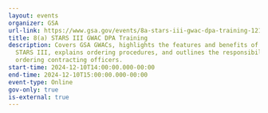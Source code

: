 ```yaml
---
layout: events
organizer: GSA
url-link: https://www.gsa.gov/events/8a-stars-iii-gwac-dpa-training-121024
title: 8(a) STARS III GWAC DPA Training
description: Covers GSA GWACs, highlights the features and benefits of 8(a)
  STARS III, explains ordering procedures, and outlines the responsibilities of
  ordering contracting officers.
start-time: 2024-12-10T14:00:00.000-00:00
end-time: 2024-12-10T15:00:00.000-00:00
event-type: Online
gov-only: true
is-external: true
---
```

